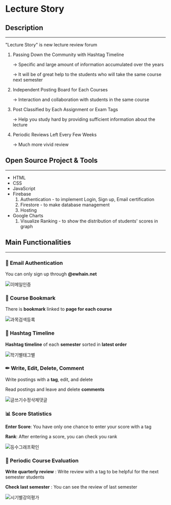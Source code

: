 # Lecture Story

## Description

---

"Lecture Story" is new lecture review forum

1. Passing Down the Community with Hashtag Timeline

    → Specific and large amount of information accumulated over the years

    → It will be of great help to the students who will take the same course next semester

2. Independent Posting Board for Each Courses

    → Interaction and collaboration with students in the same course

3. Post Classified by Each Assignment or Exam Tags

    → Help you study hard by providing sufficient information about the lecture

4. Periodic Reviews Left Every Few Weeks

    → Much more vivid review

## Open Source Project & Tools

---

- HTML
- CSS
- JavaScript
- Firebase
    1. Authentication - to implement Login, Sign up, Email certification
    2. Firestore - to make database management
    3. Hosting
- Google Charts
    1. Visualize Ranking - to show the distribution of students' scores in graph

## Main Functionalities

---

### 📧 Email Authentication

You can only sign up through **@ewhain.net**

![이메일인증](https://user-images.githubusercontent.com/70833900/125324393-d55ba380-e37a-11eb-8bbb-9e207b455679.gif)

### 📌 Course Bookmark

There is **bookmark** linked to **page for each course**

![과목검색등록](https://user-images.githubusercontent.com/70833900/125324447-e3a9bf80-e37a-11eb-98d3-e1c8ca431b92.gif)

### 🧾 Hashtag Timeline

**Hashtag timeline** of each **semester** sorted in **latest order**

![학기별태그별](https://user-images.githubusercontent.com/70833900/125324614-0b008c80-e37b-11eb-8974-738f24f74ce3.gif)

### ✏ Write, Edit, Delete, Comment

Write postings with a **tag**, edit, and delete

Read postings and leave and delete **comments**

![글쓰기수정삭제댓글](https://user-images.githubusercontent.com/70833900/125324672-15228b00-e37b-11eb-9ba4-fbd7ddfbdb43.gif)

### 📊 Score Statistics

**Enter Score**: You have only one chance to enter your score with a tag

**Rank**: After entering a score, you can check you rank

![등수그래프확인](https://user-images.githubusercontent.com/70833900/125324731-210e4d00-e37b-11eb-8ab1-92394613edbb.gif)

### 📅 Periodic Course Evaluation

**Write quarterly review** : Write review with a tag to be helpful for the next semester students

**Check last semester** : You can see the review of last semester

![시기별강의평가](https://user-images.githubusercontent.com/70833900/125324769-2cfa0f00-e37b-11eb-8fbf-55f4419f9d60.gif)
